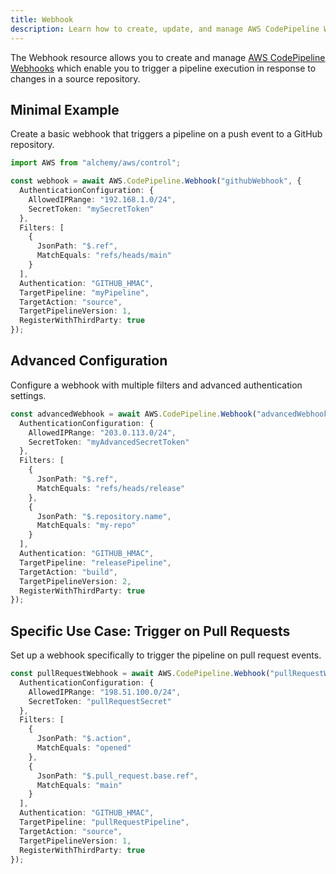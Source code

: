 ```yaml
---
title: Webhook
description: Learn how to create, update, and manage AWS CodePipeline Webhooks using Alchemy Cloud Control.
---
```



The Webhook resource allows you to create and manage [AWS CodePipeline Webhooks](https://docs.aws.amazon.com/codepipeline/latest/userguide/) which enable you to trigger a pipeline execution in response to changes in a source repository.

## Minimal Example

Create a basic webhook that triggers a pipeline on a push event to a GitHub repository.

```ts
import AWS from "alchemy/aws/control";

const webhook = await AWS.CodePipeline.Webhook("githubWebhook", {
  AuthenticationConfiguration: {
    AllowedIPRange: "192.168.1.0/24",
    SecretToken: "mySecretToken"
  },
  Filters: [
    {
      JsonPath: "$.ref",
      MatchEquals: "refs/heads/main"
    }
  ],
  Authentication: "GITHUB_HMAC",
  TargetPipeline: "myPipeline",
  TargetAction: "source",
  TargetPipelineVersion: 1,
  RegisterWithThirdParty: true
});
```

## Advanced Configuration

Configure a webhook with multiple filters and advanced authentication settings.

```ts
const advancedWebhook = await AWS.CodePipeline.Webhook("advancedWebhook", {
  AuthenticationConfiguration: {
    AllowedIPRange: "203.0.113.0/24",
    SecretToken: "myAdvancedSecretToken"
  },
  Filters: [
    {
      JsonPath: "$.ref",
      MatchEquals: "refs/heads/release"
    },
    {
      JsonPath: "$.repository.name",
      MatchEquals: "my-repo"
    }
  ],
  Authentication: "GITHUB_HMAC",
  TargetPipeline: "releasePipeline",
  TargetAction: "build",
  TargetPipelineVersion: 2,
  RegisterWithThirdParty: true
});
```

## Specific Use Case: Trigger on Pull Requests

Set up a webhook specifically to trigger the pipeline on pull request events.

```ts
const pullRequestWebhook = await AWS.CodePipeline.Webhook("pullRequestWebhook", {
  AuthenticationConfiguration: {
    AllowedIPRange: "198.51.100.0/24",
    SecretToken: "pullRequestSecret"
  },
  Filters: [
    {
      JsonPath: "$.action",
      MatchEquals: "opened"
    },
    {
      JsonPath: "$.pull_request.base.ref",
      MatchEquals: "main"
    }
  ],
  Authentication: "GITHUB_HMAC",
  TargetPipeline: "pullRequestPipeline",
  TargetAction: "source",
  TargetPipelineVersion: 1,
  RegisterWithThirdParty: true
});
```

